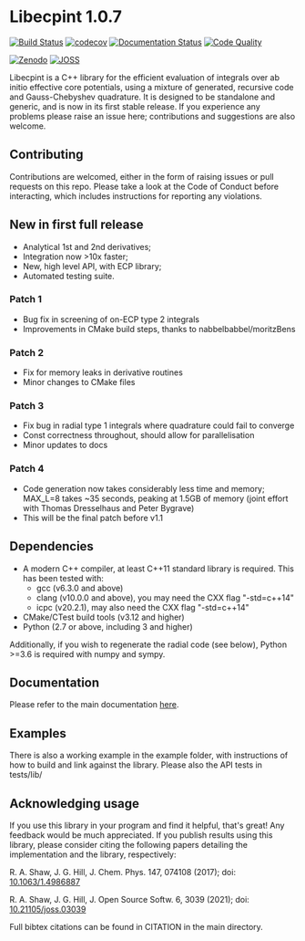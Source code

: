 # Libecpint 1.0.7

[![Build Status](https://dev.azure.com/robertshaw383/libecpint/_apis/build/status/robashaw.libecpint?branchName=master)](https://dev.azure.com/robertshaw383/libecpint/_build/latest?definitionId=2&branchName=master)
[![codecov](https://codecov.io/gh/robashaw/libecpint/branch/master/graph/badge.svg)](https://codecov.io/gh/robashaw/libecpint)
[![Documentation Status](https://readthedocs.org/projects/libecpint/badge/?version=latest)](https://libecpint.readthedocs.io/en/latest/index.html)
[![Code Quality](https://www.code-inspector.com/project/15206/status/svg)]()

[![Zenodo](https://zenodo.org/badge/DOI/10.5281/zenodo.4694353.svg)](https://doi.org/10.5281/zenodo.4694353)
[![JOSS](https://joss.theoj.org/papers/10.21105/joss.03039/status.svg)](https://doi.org/10.21105/joss.03039)

Libecpint is a C++ library for the efficient evaluation of integrals over ab initio effective core potentials, using a mixture of generated, recursive code and Gauss-Chebyshev quadrature. It is designed to be standalone and generic, and is now in its first stable release. If you experience any problems please raise an issue here; contributions and suggestions are also welcome.

## Contributing

Contributions are welcomed, either in the form of raising issues or pull requests on this repo. Please take a look at the Code of Conduct before interacting, which includes instructions for reporting any violations.

## New in first full release

- Analytical 1st and 2nd derivatives;
- Integration now >10x faster;
- New, high level API, with ECP library;
- Automated testing suite.

### Patch 1

- Bug fix in screening of on-ECP type 2 integrals
- Improvements in CMake build steps, thanks to nabbelbabbel/moritzBens

### Patch 2

- Fix for memory leaks in derivative routines
- Minor changes to CMake files

### Patch 3

- Fix bug in radial type 1 integrals where quadrature could fail to converge
- Const correctness throughout, should allow for parallelisation
- Minor updates to docs

### Patch 4

- Code generation now takes considerably less time and memory; MAX_L=8 takes ~35 seconds, peaking at 1.5GB of memory (joint effort with Thomas Dresselhaus and Peter Bygrave)
- This will be the final patch before v1.1

## Dependencies

- A modern C++ compiler, at least C++11 standard library is required. This has been tested with:
  * gcc (v6.3.0 and above)
  * clang (v10.0.0 and above), you may need the CXX flag "-std=c++14"
  * icpc (v20.2.1), may also need the CXX flag "-std=c++14"
- CMake/CTest build tools (v3.12 and higher)
- Python (2.7 or above, including 3 and higher)

Additionally, if you wish to regenerate the radial code (see below),  Python >=3.6 is required with numpy and sympy.

## Documentation

Please refer to the main documentation [here](https://libecpint.readthedocs.io/en/latest/index.html).

## Examples

There is also a working example in the example folder, with instructions of how to build and link against the library. Please also the API tests in tests/lib/

## Acknowledging usage

If you use this library in your program and find it helpful, that's great! Any feedback would be much appreciated. If you publish results using this library, please consider citing the following papers detailing the implementation and the library, respectively:

R. A. Shaw, J. G. Hill, J. Chem. Phys. 147, 074108 (2017); doi: [10.1063/1.4986887](http://dx.doi.org/10.1063/1.4986887)

R. A. Shaw, J. G. Hill, J. Open Source Softw. 6, 3039 (2021); doi: [10.21105/joss.03039](https://doi.org/10.21105/joss.03039)

Full bibtex citations can be found in CITATION in the main directory.
